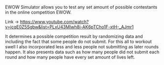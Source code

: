 EWOW Simulator allows you to test any set amount of possible contestants in the online competition EWOW.

Link -> https://www.youtube.com/watch?v=jcqE0Z5Sgbw&list=PLxU43MIwh8i-AK6pTCho1F-xtH-_AJmr1

It determines a possible competition result by randomizing data and including the fact that some people do not submit. For this all to workout swell I also incorporated less and less people not submitting as later 
rounds happen. It also presents data such as how many people did not submit each round and how many people have every set amount of lives left.
